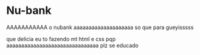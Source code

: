 # Nu-bank
AAAAAAAAAAA o nubank  aaaaaaaaaaaaaaaaaaaa so que para gueyisssss


que delicia eu to fazendo mt html e css pqp aaaaaaaaaaaaaaaaaaaaaaaaaaaaaaa
plz se educado
